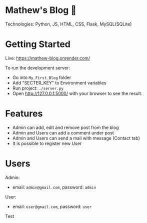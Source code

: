 # Mathew's Blog 📖
Technologies: Python, JS, HTML, CSS, Flask, MySQL(SQLite)
# Getting Started
Live: https://mathew-blog.onrender.com/

To run the development server:

- Go into `My_First_Blog` folder
- Add "SECTER_KEY" to Environment variables
- Run project: `./server.py`
- Open http://127.0.0.1:5000/ with your browser to see the result.

# Features
- Admin can add, edit and remove post from the blog
- Admin and Users can add a comment under post 
- Admin and Users can send a mail with message (Contact tab)
- It is possible to register new User

# Users
Admin:
- email: `admin@gmail.com`, password: `admin`

User:
- email: `user@gmail.com`, password: `user`

Test
